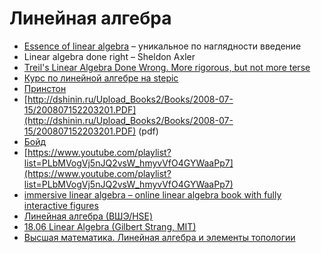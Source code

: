 # Линейная алгебра

* [Essence of linear algebra](https://www.youtube.com/playlist?list=PLZHQObOWTQDPD3MizzM2xVFitgF8hE_ab) – уникальное по наглядности введение
* Linear algebra done right – Sheldon Axler
* [Treil's Linear Algebra Done Wrong. More rigorous, but not more terse](http://www.math.brown.edu/~treil/papers/LADW/LADW.html)
* [Курс по линейной алгебре на stepic](https://stepic.org/course/Linear-Algebra-Problems-and-Methods-79/syllabus)
* [Принстон](https://www.youtube.com/playlist?list=PLGqzsq0erqU7w7ZrTZ-pWWk4-AOkiGEGp)
* [http://dshinin.ru/Upload_Books2/Books/2008-07-15/200807152203201.PDF](http://dshinin.ru/Upload_Books2/Books/2008-07-15/200807152203201.PDF) (pdf)
* [Бойд](https://www.youtube.com/playlist?list=PL06960BA52D0DB32B)
* [https://www.youtube.com/playlist?list=PLbMVogVj5nJQ2vsW_hmyvVfO4GYWaaPp7](https://www.youtube.com/playlist?list=PLbMVogVj5nJQ2vsW_hmyvVfO4GYWaaPp7)
* [immersive linear algebra – online linear algebra book with fully interactive figures](http://immersivemath.com/ila/index.html)
* [Линейная алгебра (ВШЭ/HSE)](https://www.coursera.org/course/linalg)
* [18.06 Linear Algebra (Gilbert Strang, MIT)](http://ocw.mit.edu/courses/mathematics/18-06sc-linear-algebra-fall-2011/)
* [Высшая математика. Линейная алгебра и элементы топологии](https://openedu.ru/course/mipt/HIGHMATH2/)
